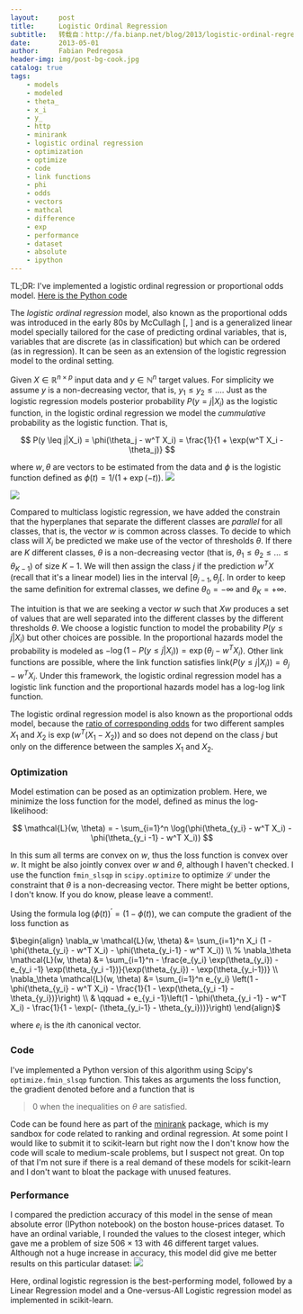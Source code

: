 ```yaml
---
layout:     post
title:      Logistic Ordinal Regression
subtitle:   转载自：http://fa.bianp.net/blog/2013/logistic-ordinal-regression/
date:       2013-05-01
author:     Fabian Pedregosa
header-img: img/post-bg-cook.jpg
catalog: true
tags:
    - models
    - modeled
    - theta_
    - x_i
    - y_
    - http
    - minirank
    - logistic ordinal regression
    - optimization
    - optimize
    - code
    - link functions
    - phi
    - odds
    - vectors
    - mathcal
    - difference
    - exp
    - performance
    - dataset
    - absolute
    - ipython
---
```


TL;DR: I've implemented a logistic ordinal regression or
 proportional odds model. [Here is the Python code](http://github.com/fabianp/minirank/blob/master/minirank/logistic.py)

The *logistic ordinal regression* model, also known as the
proportional odds was introduced in the early 80s by McCullagh [, ]
and is a generalized linear model specially tailored for the case of
predicting ordinal variables, that is, variables that are discrete (as
in classification) but which can be ordered (as in regression). It can
be seen as an extension of the logistic regression model to the
ordinal setting. 

Given $X \in \mathbb{R}^{n \times p}$ input data and $y \in
\mathbb{N}^n$ target values. For simplicity we assume $y$ is a
non-decreasing vector, that is, $y_1 \leq y_2 \leq ...$. Just as the
logistic regression models posterior probability $P(y=j|X_i)$ as the
logistic function, in the logistic ordinal regression we model the
*cummulative* probability as the logistic function. That is,

$$
P(y \leq j|X_i) = \phi(\theta_j - w^T X_i) = \frac{1}{1 + \exp(w^T X_i - \theta_j)}
$$

where $w, \theta$ are vectors to be estimated from the data and $\phi$
is the logistic function defined as $\phi(t) = 1 / (1 + \exp(-t))$.
![](http://fa.bianp.net/blog/static/images/2013/ordinal_1.png)

![](http://fa.bianp.net/blog/static/images/2013/ordinal_logistic.png)


Compared to multiclass logistic regression, we have added the
constrain that the hyperplanes that separate the different classes are
*parallel* for all classes, that is, the vector $w$ is common across
classes. To decide to which class will $X_i$ be predicted we make use
of the vector of thresholds $\theta$. If there are $K$ different
classes, $\theta$ is a non-decreasing vector (that is, $\theta_1 \leq
\theta_2 \leq ... \leq \theta_{K-1}$) of size $K-1$. We will then
assign the class $j$ if the prediction $w^T X$ (recall that it's a
linear model) lies in the interval $[\theta_{j-1}, \theta_{j}[$. In
order to keep the same definition for extremal classes, we define
$\theta_{0} = - \infty$ and $\theta_K = + \infty$.

The intuition is that we are seeking a vector $w$ such that $X w$
produces a set of values that are well separated into the different
classes by the different thresholds $\theta$. We choose a logistic
function to model the probability $P(y \leq j|X_i)$ but other choices
are possible. In the proportional hazards model the probability
is modeled as $-\log(1 - P(y \leq j | X_i)) = \exp(\theta_j - w^T
X_i)$. Other link functions are possible, where the link function
satisfies $\text{link}(P(y \leq j | X_i)) = \theta_j - w^T X_i$. Under
this framework, the logistic ordinal regression model has a logistic
link function and the proportional hazards model has a log-log link
function.

The logistic ordinal regression model is also known as the
proportional odds model, because the
[ratio of corresponding odds](http://en.wikipedia.org/wiki/Odds_ratio)
for two different samples $X_1$ and $X_2$ is $\exp(w^T(X_1 - X_2))$ and
so does not depend on the class $j$ but only on the difference between
the samples $X_1$ and $X_2$.

### Optimization

Model estimation can be posed as an optimization problem. Here, we
minimize the loss function for the model, defined as minus the
log-likelihood:

$$
\mathcal{L}(w, \theta) = - \sum_{i=1}^n \log(\phi(\theta_{y_i} - w^T X_i) - \phi(\theta_{y_i -1} - w^T X_i))
$$

In this sum all terms are convex on $w$, thus the loss function is
convex over $w$. It might be also jointly convex over $w$ and
$\theta$, although I haven't checked. I use the function
`fmin_slsqp` in `scipy.optimize` to optimize
$\mathcal{L}$ under the constraint that $\theta$ is a non-decreasing
vector. There might be better options, I don't know. If you do know,
please leave a comment!.

Using the formula $\log(\phi(t))^\prime = (1 - \phi(t))$, we can compute the gradient of the loss function as 

$\begin{align}
\nabla_w \mathcal{L}(w, \theta) &= \sum_{i=1}^n X_i (1 - \phi(\theta_{y_i} - w^T X_i) - \phi(\theta_{y_i-1} - w^T X_i)) \\
% \nabla_\theta \mathcal{L}(w, \theta) &= \sum_{i=1}^n - \frac{e_{y_i} \exp(\theta_{y_i}) - e_{y_i -1} \exp(\theta_{y_i -1})}{\exp(\theta_{y_i}) - \exp(\theta_{y_i-1})} \\
\nabla_\theta \mathcal{L}(w, \theta) &= \sum_{i=1}^n e_{y_i} \left(1 - \phi(\theta_{y_i} - w^T X_i) - \frac{1}{1 - \exp(\theta_{y_i -1} - \theta_{y_i})}\right) \\
 & \qquad + e_{y_i -1}\left(1 - \phi(\theta_{y_i -1} - w^T X_i) - \frac{1}{1 - \exp(- (\theta_{y_i-1} - \theta_{y_i}))}\right)
\end{align}$

where $e_i$ is the $i$th canonical vector.

### Code

I've implemented a Python version of this algorithm using Scipy's
`optimize.fmin_slsqp` function. This takes as arguments the
loss function, the gradient denoted before and a function that is
> 0 when the inequalities on $\theta$ are satisfied.

Code
can be found here as part of the [minirank](https://github.com/fabianp/minirank) package, which
is my sandbox for code related to ranking and ordinal regression. At
some point I would like to submit it to scikit-learn but right now the
I don't know how the code will scale to medium-scale problems, but I
suspect not great. On top of that I'm not sure if there is a real demand
of these models for scikit-learn and I don't want to bloat the package
with unused features.

### Performance

I compared the prediction accuracy of this model in the sense of mean absolute
error (IPython
notebook) on the boston
house-prices dataset. To have an ordinal variable, I
rounded the values to the closest integer, which gave me a problem of
size 506 $\times$ 13 with 46 different target values. Although not a
huge increase in accuracy, this model did give me better results on
this particular dataset:
![](http://fa.bianp.net/blog/static/images/2013/bars_ordinal.png)


Here, ordinal logistic regression is the best-performing model,
followed by a Linear Regression model and a One-versus-All Logistic
regression model as implemented in scikit-learn.
